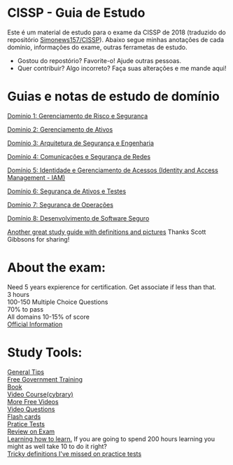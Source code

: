 # CISSP - Guia de Estudo 

Este é um material de estudo para o exame da CISSP de 2018 (traduzido do repositório [Simonews157/CISSP](https://gitlab.com/simonowens157/cissp/)). Abaixo segue minhas anotações de cada domínio, informações do exame, outras ferrametas de estudo. 
* Gostou do repostório? Favorite-o! Ajude outras pessoas. 
* Quer contribuir? Algo incorreto? Faça suas alterações e me mande aqui!

# Guias e notas de estudo de domínio
[Dominio 1: Gerenciamento de Risco e Segurança](https://github.com/so87/CISSP-Cheat-Sheet-/blob/master/D1%20-%20Security%20and%20Risk%20Management.md)

[Dominio 2: Gerenciamento de Ativos](https://github.com/so87/CISSP-Cheat-Sheet-/blob/master/D2%20-%20Asset%20Security.md)

[Domínio 3: Arquitetura de Segurança e Engenharia](https://github.com/so87/CISSP-Cheat-Sheet-/blob/master/D3%20-%20Security%20Architecture%20and%20Engineering.md)

[Domínio 4: Comunicações e Segurança de Redes](https://github.com/so87/CISSP-Cheat-Sheet-/blob/master/D4%20-%20Communication%20and%20Network%20Security.md)

[Domínio 5: Identidade e Gerenciamento de Acessos (Identity and Access Management - IAM)](https://github.com/so87/CISSP-Cheat-Sheet-/blob/master/D5%20-%20Identity%20and%20Access%20Management.md)

[Domínio 6: Segurança de Ativos e Testes](https://github.com/so87/CISSP-Cheat-Sheet-/blob/master/D6%20-%20Security%20Assessment%20and%20Testing.md)

[Domínio 7: Segurança de Operações](https://github.com/so87/CISSP-Cheat-Sheet-/blob/master/D7%20-%20Security%20Operations.md)

[Domínio 8: Desenvolvimento de Software Seguro](https://github.com/so87/CISSP-Cheat-Sheet-/blob/master/D8%20-%20Software%20Development%20Security.md)

[Another great study guide with definitions and pictures](https://github.com/so87/CISSP-Study-Guide/blob/master/StudyNotes.pdf) Thanks Scott Gibbsons for sharing!

# About the exam:
Need 5 years expierence for certification.  Get associate if less than that.<br />
3 hours <br />
100-150 Multiple Choice Questions <br />
70% to pass <br />
All domains 10-15% of score <br />
[Official Information](https://www.isc2.org/Certifications/-/media/CC72396FD9F34D3AAF073BF2AADB185C.ashx)

# Study Tools:
[General Tips](https://github.com/so87/CISSP-Study-Guide/blob/master/General%20Tips.md)<br />
[Free Government Training](https://fedvte.usalearning.gov/) <br />
[Book](https://www.amazon.com/CISSP-All-One-Guide-Seventh/dp/0071849270/ref=sr_1_6?s=books&ie=UTF8&qid=1525371721&sr=1-6&keywords=cissp) <br />
[Video Course(cybrary)](https://www.cybrary.it/course/cissp/) <br />
[More Free Videos](https://www.youtube.com/watch?v=JWqd_qaR81g&list=PLEiEAq2VkUUId6PKW0fpJdBRJO5MFQ8VM) <br />
[Video Questions](https://www.youtube.com/watch?v=JywLANSd-1E&list=PLfuKjbmP_JpVtQSl9AL7PPIxrim6K8q0r) <br />
[Flash cards](https://quizlet.com/2519918/cissp-practice-flash-cards/) <br />
[Pratice Tests](https://www.amazon.com/CISSP-Official-ISC-Practice-Tests/dp/1119475929/ref=mt_paperback?_encoding=UTF8&me=&qid=1532002117) <br />
[Review on Exam](https://www.youtube.com/watch?v=eLYbFtS7G9E) <br />
[Learning how to learn.](https://www.amazon.com/Unlimited-Memory-Advanced-Strategies-Productive-ebook/dp/B00I3QS1XQ/ref=sr_1_3_sspa?s=books&ie=UTF8&qid=1540590777&sr=1-3-spons&keywords=learning+how+to+learn&psc=1) If you are going to spend 200 hours learning you might as well take 10 to do it right? <br />
[Tricky definitions I've missed on practice tests](https://github.com/so87/CISSP-Study-Guide/blob/master/tricky%20definitions.md)<br />
